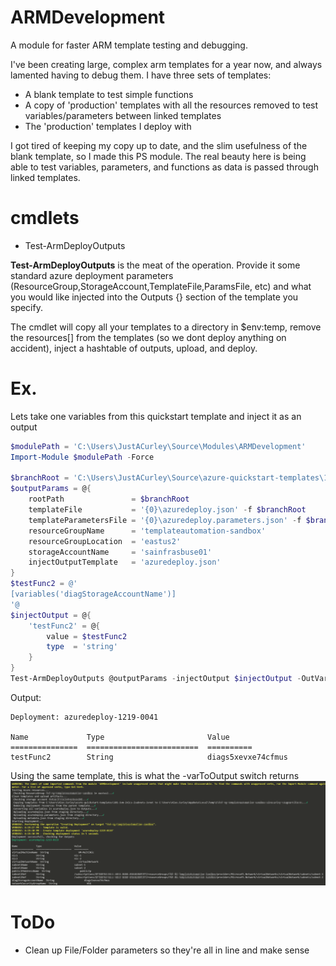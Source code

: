 # ARMDevelopment
A module for faster ARM template testing and debugging. 

I've been creating large, complex arm templates for a year now, and always lamented having to debug them. I have three sets of templates:
  - A blank template to test simple functions
  - A copy of 'production' templates with all the resources removed to test variables/parameters between linked templates
  - The 'production' templates I deploy with

I got tired of keeping my copy up to date, and the slim usefulness of the blank template, so I made this PS module. The real beauty here is being able to test variables, parameters, and functions as data is passed through linked templates.


# cmdlets
  - Test-ArmDeployOutputs

<b>Test-ArmDeployOutputs</b> is the meat of the operation. Provide it some standard azure deployment parameters (ResourceGroup,StorageAccount,TemplateFile,ParamsFile, etc) and what you would like injected into the Outputs {} section of the template you specify.  

The cmdlet will copy all your templates to a directory in $env:temp, remove the resources[] from the templates (so we dont deploy anything on accident), inject a hashtable of outputs, upload, and deploy.

# Ex.
Lets take one variables from this quickstart template and inject it as an output  
```powershell
$modulePath = 'C:\Users\JustACurley\Source\Modules\ARMDevelopment'  
Import-Module $modulePath -Force 

$branchRoot = 'C:\Users\JustACurley\Source\azure-quickstart-templates\101-1vm-2nics-2subnets-1vnet'
$outputParams = @{
    rootPath               = $branchRoot
    templateFile           = '{0}\azuredeploy.json' -f $branchRoot  
    templateParametersFile = '{0}\azuredeploy.parameters.json' -f $branchRoot
    resourceGroupName      = 'templateautomation-sandbox'    
    resourceGroupLocation  = 'eastus2'
    storageAccountName     = 'sainfrasbuse01'
    injectOutputTemplate   = 'azuredeploy.json' 
}
$testFunc2 = @'
[variables('diagStorageAccountName')]
'@
$injectOutput = @{
    'testFunc2' = @{
        value = $testFunc2
        type  = 'string'
    }
}
Test-ArmDeployOutputs @outputParams -injectOutput $injectOutput -OutVariable foo
```
Output: 
``` 
Deployment: azuredeploy-1219-0041

Name             Type                       Value
===============  =========================  ==========
testFunc2        String                     diags5xevxe74cfmus
```

Using the same template, this is what the -varToOutput switch returns  
![varToOutput](https://github.com/justacurley/ARMDevelopment/blob/master/varToOutput.png)

# ToDo  
  - Clean up File/Folder parameters so they're all in line and make sense
  





